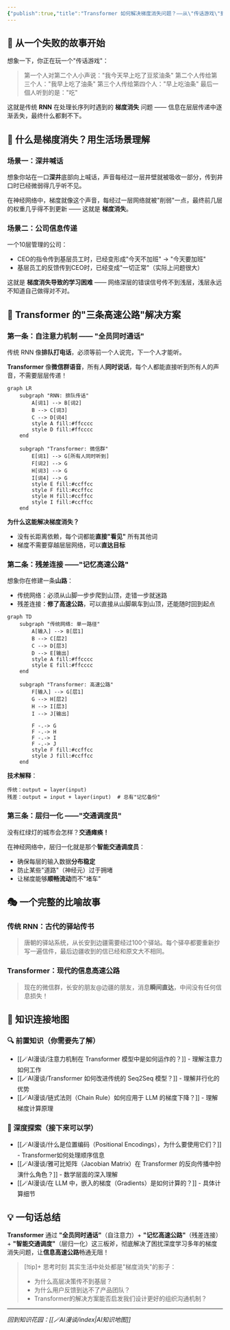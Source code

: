 ```yaml
---
{"publish":true,"title":"Transformer 如何解决梯度消失问题？——从\"传话游戏\"到\"高速公路\"的进化","created":"2025-07-13T23:06:47.074+08:00","modified":"2025-07-13T23:17:14.098+08:00","tags":["Transformer","梯度消失","深度学习","残差连接"],"cssclasses":""}
---
```



## 🎯 从一个失败的故事开始

想象一下，你正在玩一个"传话游戏"：

> 第一个人对第二个人小声说："我今天早上吃了豆浆油条"
> 第二个人传给第三个人："我早上吃了油条"
> 第三个人传给第四个人："早上吃油条"
> 最后一個人听到的是："吃"

这就是传统 **RNN** 在处理长序列时遇到的 **梯度消失** 问题 —— 信息在层层传递中逐渐丢失，最终什么都剩不下。

## 🤔 什么是梯度消失？用生活场景理解

### 场景一：深井喊话
想象你站在一口**深井**底部向上喊话，声音每经过一层井壁就被吸收一部分，传到井口时已经微弱得几乎听不见。

在神经网络中，梯度就像这个声音，每经过一层网络就被"削弱"一点，最终前几层的权重几乎得不到更新 —— 这就是 **梯度消失**。

### 场景二：公司信息传递
一个10层管理的公司：
- CEO的指令传到基层员工时，已经变形成"今天不加班" → "今天要加班" 
- 基层员工的反馈传到CEO时，已经变成"一切正常"（实际上问题很大）

这就是 **梯度消失导致的学习困难** —— 网络深层的错误信号传不到浅层，浅层永远不知道自己做得对不对。

## 🚀 Transformer 的"三条高速公路"解决方案

### 第一条：自注意力机制 —— "全员同时通话"

传统 RNN 像**排队打电话**，必须等前一个人说完，下一个人才能听。

**Transformer** 像**微信群语音**，所有人**同时说话**，每个人都能直接听到所有人的声音，不需要层层传递！

```mermaid
graph LR
    subgraph "RNN: 排队传话"
        A[词1] --> B[词2]
        B --> C[词3]
        C --> D[词4]
        style A fill:#ffcccc
        style D fill:#ffcccc
    end
    
    subgraph "Transformer: 微信群"
        E[词1] --> G[所有人同时听到]
        F[词2] --> G
        H[词3] --> G
        I[词4] --> G
        style E fill:#ccffcc
        style F fill:#ccffcc
        style H fill:#ccffcc
        style I fill:#ccffcc
    end
```

**为什么这能解决梯度消失？**
- 没有长距离依赖，每个词都能**直接"看见"** 所有其他词
- 梯度不需要穿越层层网络，可以**直达目标**

### 第二条：残差连接 ——"记忆高速公路"

想象你在修建一条**山路**：
- 传统网络：必须从山脚一步步爬到山顶，走错一步就迷路
- 残差连接：**修了高速公路**，可以直接从山脚飙车到山顶，还能随时回到起点

```mermaid
graph TD
    subgraph "传统网络: 单一路径"
        A[输入] --> B[层1]
        B --> C[层2]
        C --> D[层3]
        D --> E[输出]
        style A fill:#ffcccc
        style E fill:#ffcccc
    end
    
    subgraph "Transformer: 高速公路"
        F[输入] --> G[层1]
        G --> H[层2]
        H --> I[层3]
        I --> J[输出]
        
        F -.-> G
        F -.-> H
        F -.-> I
        F -.-> J
        style F fill:#ccffcc
        style J fill:#ccffcc
    end
```

**技术解释**：
```
传统：output = layer(input)
残差：output = input + layer(input)  # 总有"记忆备份"
```

### 第三条：层归一化 ——"交通调度员"

没有红绿灯的城市会怎样？**交通瘫痪！**

在神经网络中，层归一化就是那个**智能交通调度员**：
- 确保每层的输入数据**分布稳定**
- 防止某些"道路"（神经元）过于拥堵
- 让梯度能够**顺畅流动**而不"堵车"

## 🎭 一个完整的比喻故事

### 传统 RNN：古代的驿站传书
> 唐朝的驿站系统，从长安到边疆需要经过100个驿站。每个驿卒都要重新抄写一遍信件，最后边疆收到的信已经和原文大不相同。

### Transformer：现代的信息高速公路
> 现在的微信群，长安的朋友@边疆的朋友，消息**瞬间直达**，中间没有任何信息损失！

## 🔗 知识连接地图

### 🔍 前置知识（你需要先了解）
- [[🪄AI漫谈/注意力机制在 Transformer 模型中是如何运作的？]] - 理解注意力如何工作
- [[🪄AI漫谈/Transformer 如何改进传统的 Seq2Seq 模型？]] - 理解并行化的优势
- [[🪄AI漫谈/链式法则（Chain Rule）如何应用于 LLM 的梯度下降？]] - 理解梯度计算原理

### 🎯 深度探索（接下来可以学）
- [[🪄AI漫谈/什么是位置编码（Positional Encodings），为什么要使用它们？]] - Transformer如何处理顺序信息
- [[🪄AI漫谈/雅可比矩阵（Jacobian Matrix）在 Transformer 的反向传播中扮演什么角色？]] - 数学层面的深入理解
- [[🪄AI漫谈/在 LLM 中，嵌入的梯度（Gradients）是如何计算的？]] - 具体计算细节

## 💡 一句话总结

**Transformer** 通过 **"全员同时通话"**（自注意力）+ **"记忆高速公路"**（残差连接）+ **"智能交通调度"**（层归一化）这三板斧，彻底解决了困扰深度学习多年的梯度消失问题，让**信息高速公路**畅通无阻！

>[!tip]+ 思考时刻
> 其实生活中处处都是"梯度消失"的影子：
> - 为什么高层决策传不到基层？
> - 为什么用户反馈到达不了产品团队？
> - Transformer的解决方案能否启发我们设计更好的组织沟通机制？

---
*回到知识花园：[[🪄AI漫谈/index\|AI知识地图]]*